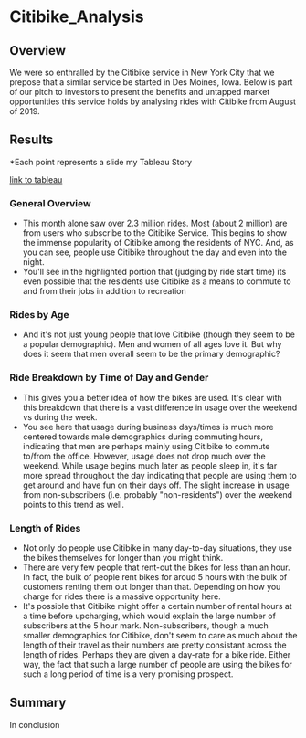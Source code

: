 # Citibike_Analysis

## Overview

We were so enthralled by the Citibike service in New York City that we prepose that a similar service be started in Des Moines, Iowa. Below is part of our pitch to investors to present the benefits and untapped market opportunities this service holds by analysing rides with Citibike from August of 2019.

## Results

*Each point represents a slide my Tableau Story

[link to tableau](https://public.tableau.com/profile/nmdimaria#!/vizhome/CitibikeProject_16097772633890/Citibike)

### General Overview
  - This month alone saw over 2.3 million rides. Most (about 2 million) are from users who subscribe to the Citibike Service. This begins to show the immense popularity of Citibike among the residents of NYC. And, as you can see, people use Citibike throughout the day and even into the night.
  - You'll see in the highlighted portion that (judging by ride start time) its even possible that the residents use Citibike as a means to commute to and from their jobs in addition to recreation

### Rides by Age
  - And it's not just young people that love Citibike (though they seem to be a popular demographic). Men and women of all ages love it. But why does it seem that men overall seem to be the primary demographic?

### Ride Breakdown by Time of Day and Gender
  - This gives you a better idea of how the bikes are used. It's clear with this breakdown that there is a vast difference in usage over the weekend vs during the week.
  - You see here that usage during business days/times is much more centered towards male demographics during commuting hours, indicating that men are perhaps mainly using Citibike to commute to/from the office. However, usage does not drop much over the weekend. While usage begins much later as people sleep in, it's far more spread throughout the day indicating that people are using them to get around and have fun on their days off. The slight increase in usage from non-subscribers (i.e. probably "non-residents") over the weekend points to this trend as well.

### Length of Rides
  - Not only do people use Citibike in many day-to-day situations, they use the bikes themselves for longer than you might think.
  - There are very few people that rent-out the bikes for less than an hour. In fact, the bulk of people rent bikes for aroud 5 hours with the bulk of customers renting them out longer than that. Depending on how you charge for rides there is a massive opportunity here. 
  - It's possible that Citibike might offer a certain number of rental hours at a time before upcharging, which would explain the large number of subscribers at the 5 hour mark. Non-subscribers, though a much smaller demographics for Citibike, don't seem to care as much about the length of their travel as their numbers are pretty consistant across the length of rides. Perhaps they are given a day-rate for a bike ride. Either way, the fact that such a large number of people are using the bikes for such a long period of time is a very promising prospect.

## Summary

In conclusion 
